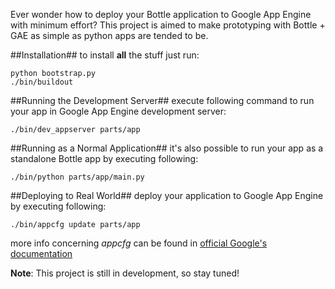 Ever wonder how to deploy your Bottle application to Google App Engine with minimum effort?
This project is aimed to make prototyping with Bottle + GAE as simple as python apps are tended to be.   

##Installation##
to install **all** the stuff just run:

    python bootstrap.py
    ./bin/buildout

##Running the Development Server##
execute following command to run your app in Google App Engine development server:

    ./bin/dev_appserver parts/app

##Running as a Normal Application##
it's also possible to run your app as a standalone Bottle app by executing following:

    ./bin/python parts/app/main.py

##Deploying to Real World##
deploy your application to Google App Engine by executing following:

    ./bin/appcfg update parts/app

more info concerning _appcfg_ can be found in [official Google's documentation](https://developers.google.com/appengine/docs/python/tools/uploadinganapp)

**Note**: This project is still in development, so stay tuned!